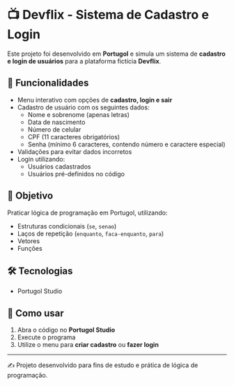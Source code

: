 # 📺 Devflix - Sistema de Cadastro e Login

Este projeto foi desenvolvido em **Portugol** e simula um sistema de **cadastro e login de usuários** para a plataforma fictícia **Devflix**.  

## 🚀 Funcionalidades
- Menu interativo com opções de **cadastro, login e sair**  
- Cadastro de usuário com os seguintes dados:  
  - Nome e sobrenome (apenas letras)  
  - Data de nascimento  
  - Número de celular  
  - CPF (11 caracteres obrigatórios)  
  - Senha (mínimo 6 caracteres, contendo número e caractere especial)  
- Validações para evitar dados incorretos  
- Login utilizando:  
  - Usuários cadastrados  
  - Usuários pré-definidos no código  

## 🎯 Objetivo
Praticar lógica de programação em Portugol, utilizando:
- Estruturas condicionais (`se`, `senao`)  
- Laços de repetição (`enquanto`, `faca-enquanto`, `para`)  
- Vetores  
- Funções  

## 🛠️ Tecnologias
- Portugol Studio  

## 📌 Como usar
1. Abra o código no **Portugol Studio**  
2. Execute o programa  
3. Utilize o menu para **criar cadastro** ou **fazer login**  

---
✍️ Projeto desenvolvido para fins de estudo e prática de lógica de programação.

